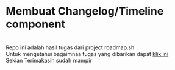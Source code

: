# Membuat Changelog/Timeline component

<br/>Repo ini adalah hasil tugas dari project roadmap.sh
<br/>Untuk mengetahui bagaimnaa tugas yang dibarikan dapat <a href="https://roadmap.sh/projects/changelog-component">klik ini</a>
<br/>Sekian Terimakasih sudah mampir
